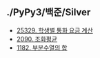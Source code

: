 ## ./PyPy3/백준/Silver

- [25329. 학생별 통화 요금 계산](25329. 학생별 통화 요금 계산)
- [2090. 조화평균](2090. 조화평균)
- [1182. 부분수열의 합](1182. 부분수열의 합)
